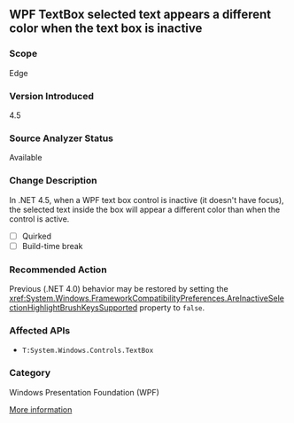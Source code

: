 ## WPF TextBox selected text appears a different color when the text box is inactive

### Scope
Edge

### Version Introduced
4.5

### Source Analyzer Status
Available

### Change Description

In .NET 4.5, when a WPF text box control is inactive (it doesn't have focus),
the selected text inside the box will appear a different color than when the
control is active.

- [ ] Quirked
- [ ] Build-time break

### Recommended Action

Previous (.NET 4.0) behavior may be restored by setting the
<xref:System.Windows.FrameworkCompatibilityPreferences.AreInactiveSelectionHighlightBrushKeysSupported>
property to `false`.

### Affected APIs
* `T:System.Windows.Controls.TextBox`

### Category
Windows Presentation Foundation (WPF)

[More information](https://msdn.microsoft.com/en-us/library/hh367887(v=vs.110).aspx#wpf)

<!-- breaking change id: 4 -->
